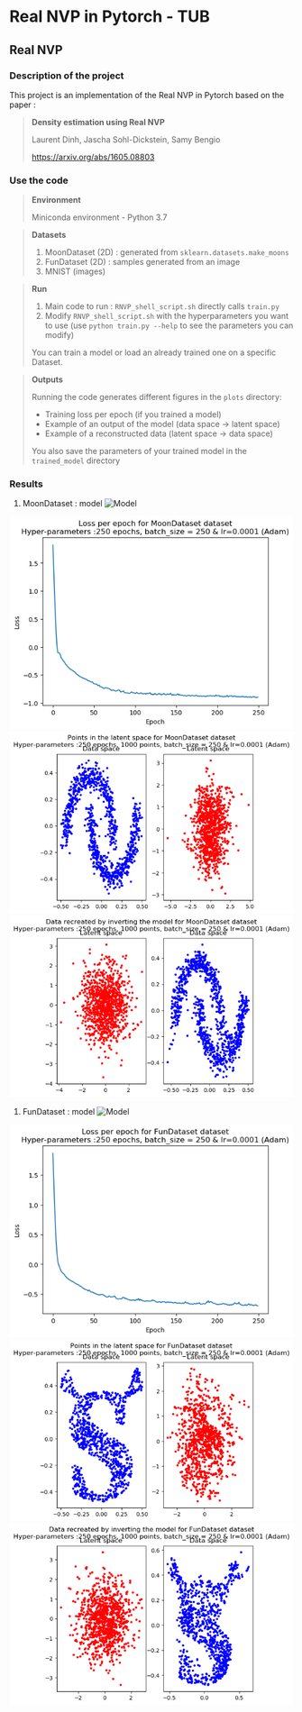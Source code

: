 # Real NVP in Pytorch - TUB

## Real NVP

### Description of the project

This project is an implementation of the Real NVP in Pytorch based on the paper :

> **Density estimation using Real NVP**
>
> Laurent Dinh, Jascha Sohl-Dickstein, Samy Bengio
> 
> https://arxiv.org/abs/1605.08803

### Use the code

> **Environment**
> 
> Miniconda environment - Python 3.7

> **Datasets**
> 
> 1. MoonDataset (2D) : generated from `sklearn.datasets.make_moons`
> 2. FunDataset (2D) : samples generated from an image
> 3. MNIST (images)

> **Run**
> 
> 1. Main code to run : `RNVP_shell_script.sh` directly calls `train.py`
> 2. Modify `RNVP_shell_script.sh` with the hyperparameters you want to use 
> (use `python train.py --help` to see the parameters you can modify)
>
> You can train a model or load an already trained one on a specific Dataset.


> **Outputs**
>
> Running the code generates different figures in the `plots` directory: 
> - Training loss per epoch (if you trained a model)
> - Example of an output of the model (data space -> latent space)
> - Example of a reconstructed data (latent space -> data space)
> 
> You also save the parameters of your trained model in the `trained_model` directory

### Results

1. MoonDataset : model ![Model]([/trained_models/model_trained_MoonDataset_250_epochs_250_batchsize_0.0001_lr.pth](https://github.com/duquennlphelma/MLP/blob/main/trained_models/model_trained_MoonDataset_250_epochs_250_batchsize_0.0001_lr.pth))

![MoonResults](/plots/readme/epochs_loss_MoonDataset_250_epochs_250_batchsize_0.0001_lr.png)
![MoonResults](/plots/readme/test_output_MoonDataset_250_epochs_1000_points_250_batchsize_0.0001_lr.png)
![MoonResults](/plots/readme/test_invert_MoonDataset_250_epochs_1000_points_250_batchsize_0.0001_lr.png)

1. FunDataset : model ![Model]([/trained_models/model_trained_FunDataset_250_epochs_250_batchsize_0.0001_lr.pth](https://github.com/duquennlphelma/MLP/blob/main/trained_models/model_trained_FunDataset_250_epochs_250_batchsize_0.0001_lr.pth))

![MoonResults](/plots/readme/epochs_loss_FunDataset_250_epochs_250_batchsize_0.0001_lr.png)
![MoonResults](/plots/readme/test_output_FunDataset_250_epochs_1000_points_250_batchsize_0.0001_lr.png)
![MoonResults](/plots/readme/test_invert_FunDataset_250_epochs_1000_points_250_batchsize_0.0001_lr.png)



